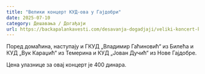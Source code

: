 ```yaml
---
title: "Велики концерт КУД-ова у Гајдобри"
date: 2025-07-10
category: Дешавања / Догађаји
url: https://backapalankavesti.com/desavanja-dogadjaji/veliki-koncert-kud-ova-u-gajdobri-21/
---
```


Поред домаћина, наступају и ГКУД „Владимир Гаћиновић“ из Билећа и КУД „Вук Караџић“ из Темерина и КУД „Јован Дучић“ из Нове Гајдобре.

Цена улазнице за овај концерт је 400 динара.
